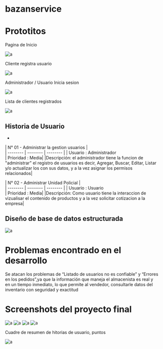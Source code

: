 # bazanservice
#	Prototitos
Pagina de Inicio 

![a](https://image.ibb.co/bxvagd/1.jpg)

Cliente registra usuario

![a](https://image.ibb.co/gxR3Zy/2.jpg)

Administrador / Usuario Inicia sesion

![a](https://image.ibb.co/g51Cuy/3.jpg)

Lista de clientes registrados 

![a](https://image.ibb.co/fdk5Ey/4.jpg)

## Historia de Usuario
*


| N° 01 - Administrar la gestion usuarios |  
| -------- | -------- | -------- |
| Usuario : Administrador   
| Prioridad : Media|
|Descripción: el administrador tiene la funcion de  "administrar" el registro de usuarios es decir, Agregar, Buscar, Editar, Listar y/o actualizar los con sus datos, y a la vez asignar los permisos relacionados|

| N° 02 - Administrar Unidad Policial |  
| -------- | -------- | -------- |
| Usuario : Usuario   
| Prioridad : Media|
|Descripción: Como usuario tiene la interaccion de vizualisar el contenido de productos y a la vez solicitar cotizacion a la empresa|

##	Diseño de base de datos estructurada

![a](https://image.ibb.co/d5scuy/5.jpg)

#	Problemas encontrado en el desarrollo

Se atacan los problemas de “Listado de usuarios no es confiable” y “Errores en los pedidos”,ya que la información que maneja el almacenista es real y en un tiempo inmediato, lo que permite al vendedor, consultarle datos del inventario con seguridad y exactitud 

#	Screenshots del proyecto final 

![a](https://image.ibb.co/mV1vEy/6.jpg)
![a](https://image.ibb.co/g5H7SJ/7.jpg)
![a](https://image.ibb.co/fuignJ/8.jpg)
![a](https://image.ibb.co/bz4UPy/9.jpg)

Cuadre de resumen de hitorias de usuario, puntos

![a](https://image.ibb.co/bFOEPy/11.jpg)
